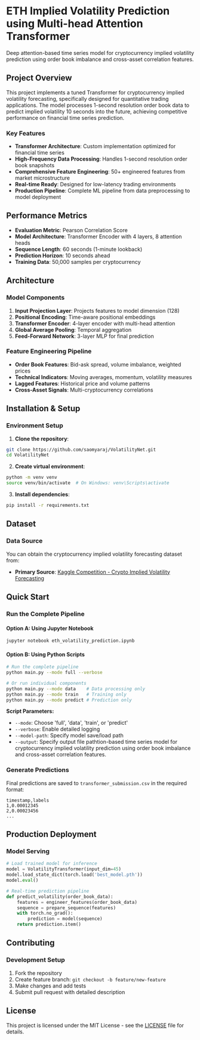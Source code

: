 # ETH Implied Volatility Prediction using Multi-head Attention Transformer

Deep attention-based time series model for cryptocurrency implied volatility prediction using order book imbalance and cross-asset correlation features.

## Project Overview

This project implements a tuned Transformer for cryptocurrency implied volatility forecasting, specifically designed for quantitative trading applications. The model processes 1-second resolution order book data to predict implied volatility 10 seconds into the future, achieving competitive performance on financial time series prediction.

### Key Features

- **Transformer Architecture**: Custom implementation optimized for financial time series
- **High-Frequency Data Processing**: Handles 1-second resolution order book snapshots
- **Comprehensive Feature Engineering**: 50+ engineered features from market microstructure
- **Real-time Ready**: Designed for low-latency trading environments
- **Production Pipeline**: Complete ML pipeline from data preprocessing to model deployment

## Performance Metrics

- **Evaluation Metric**: Pearson Correlation Score
- **Model Architecture**: Transformer Encoder with 4 layers, 8 attention heads
- **Sequence Length**: 60 seconds (1-minute lookback)
- **Prediction Horizon**: 10 seconds ahead
- **Training Data**: 50,000 samples per cryptocurrency

## Architecture

### Model Components

1. **Input Projection Layer**: Projects features to model dimension (128)
2. **Positional Encoding**: Time-aware positional embeddings
3. **Transformer Encoder**: 4-layer encoder with multi-head attention
4. **Global Average Pooling**: Temporal aggregation
5. **Feed-Forward Network**: 3-layer MLP for final prediction

### Feature Engineering Pipeline

- **Order Book Features**: Bid-ask spread, volume imbalance, weighted prices
- **Technical Indicators**: Moving averages, momentum, volatility measures
- **Lagged Features**: Historical price and volume patterns
- **Cross-Asset Signals**: Multi-cryptocurrency correlations

## Installation & Setup

### Environment Setup

1. **Clone the repository**:

```bash
git clone https://github.com/saomyaraj/VolatilityNet.git
cd VolatilityNet
```

2. **Create virtual environment**:

```bash
python -m venv venv
source venv/bin/activate  # On Windows: venv\Scripts\activate
```

3. **Install dependencies**:

```bash
pip install -r requirements.txt
```

## Dataset

### Data Source

You can obtain the cryptocurrency implied volatility forecasting dataset from:

- **Primary Source**: [Kaggle Competition - Crypto Implied Volatility Forecasting](https://www.kaggle.com/competitions/gq-implied-volatility-forecasting)

## Quick Start

### Run the Complete Pipeline

#### Option A: Using Jupyter Notebook

```bash
jupyter notebook eth_volatility_prediction.ipynb
```

#### Option B: Using Python Scripts

```bash
# Run the complete pipeline
python main.py --mode full --verbose

# Or run individual components
python main.py --mode data    # Data processing only
python main.py --mode train   # Training only
python main.py --mode predict # Prediction only
```

**Script Parameters:**

- `--mode`: Choose 'full', 'data', 'train', or 'predict'
- `--verbose`: Enable detailed logging
- `--model-path`: Specify model save/load path
- `--output`: Specify output file pathtion-based time series model for cryptocurrency implied volatility prediction using order book imbalance and cross-asset correlation features.

### Generate Predictions

Final predictions are saved to `transformer_submission.csv` in the required format:

```csv
timestamp,labels
1,0.00012345
2,0.00023456
...
```

## Production Deployment

### Model Serving

```python
# Load trained model for inference
model = VolatilityTransformer(input_dim=45)
model.load_state_dict(torch.load('best_model.pth'))
model.eval()

# Real-time prediction pipeline
def predict_volatility(order_book_data):
    features = engineer_features(order_book_data)
    sequence = prepare_sequence(features)
    with torch.no_grad():
        prediction = model(sequence)
    return prediction.item()
```

## Contributing

### Development Setup

1. Fork the repository
2. Create feature branch: `git checkout -b feature/new-feature`
3. Make changes and add tests
4. Submit pull request with detailed description

## License

This project is licensed under the MIT License - see the [LICENSE](LICENSE) file for details.
